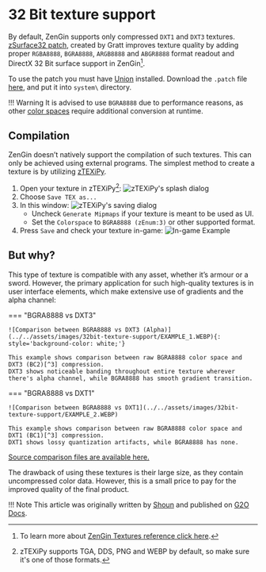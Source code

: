 # 32 Bit texture support

By default, ZenGin supports only compressed `DXT1` and `DXT3` textures. [zSurface32 patch](https://worldofplayers.ru/threads/43009/page-3#post-1180504), created by Gratt improves texture quality by adding proper `RGBA8888`, `BGRA8888`, `ARGB8888` and `ABGR8888` format readout and DirectX 32 Bit surface support in ZenGin[^1].

To use the patch you must have [Union](../union/index.md) installed. Download the `.patch` file [here](https://worldofplayers.ru/attachments/114570/), and put it into `system\` directory.

!!! Warning
    It is advised to use `BGRA8888` due to performance reasons, as other [color spaces](https://en.wikipedia.org/wiki/RGBA_color_model) require additional conversion at runtime.

## Compilation

ZenGin doesn’t natively support the compilation of such textures. This can only be achieved using external programs. The simplest method to create a texture is by utilizing [zTEXiPy](https://gitlab.com/Shoun2137/ztexipy).

1. Open your texture in zTEXiPy[^2]:
![zTEXiPy's splash dialog](../../assets/images/32bit-texture-support/STEP_1.WEBP)
2. Choose `Save TEX as...`
3. In this window:
![zTEXiPy's saving dialog](../../assets/images/32bit-texture-support/STEP_3.WEBP)
    - Uncheck `Generate Mipmaps` if your texture is meant to be used as UI.
    - Set the `Colorspace` to `BGRA8888 (zEnum:3)` or other supported format.
4. Press `Save` and check your texture in-game:
![In-game Example](../../assets/images/32bit-texture-support/EXAMPLE_INGAME.WEBP)

## But why?

This type of texture is compatible with any asset, whether it’s armour or a sword. However, the primary application for such high-quality textures is in user interface elements, which make extensive use of gradients and the alpha channel:

=== "BGRA8888 vs DXT3"

    ![Comparison between BGRA8888 vs DXT3 (Alpha)](../../assets/images/32bit-texture-support/EXAMPLE_1.WEBP){: style='background-color: white;'}

    This example shows comparison between raw BGRA8888 color space and DXT3 (BC2)[^3] compression.
    DXT3 shows noticeable banding throughout entire texture wherever there's alpha channel, while BGRA8888 has smooth gradient transition.

=== "BGRA8888 vs DXT1"

    ![Comparison between BGRA8888 vs DXT1](../../assets/images/32bit-texture-support/EXAMPLE_2.WEBP)

    This example shows comparison between raw BGRA8888 color space and DXT1 (BC1)[^3] compression.
    DXT1 shows lossy quantization artifacts, while BGRA8888 has none.

[Source comparison files are available here.](../../assets/examples/32bit_texture_support.7z)

The drawback of using these textures is their large size, as they contain uncompressed color data. However, this is a small price to pay for the improved quality of the final product.

!!! Note
    This article was originally written by [Shoun](https://gitlab.com/Shoun2137) and published on [G2O Docs](https://gothicmultiplayerteam.gitlab.io/docs/0.3.0/client-manual/32bit-texture-support/).
    

[^1]:
    To learn more about [ZenGin Textures reference click here](https://zk.gothickit.dev/engine/formats/texture/).

[^2]:
    zTEXiPy supports TGA, DDS, PNG and WEBP by default, so make sure it's one of those formats.

[^3]:
    To learn more about [DXTn Algorithm click here](https://www.buckarooshangar.com/flightgear/tut_dds.html).
